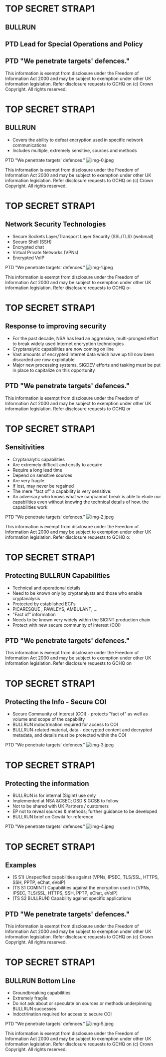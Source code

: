 # TOP SECRET STRAP1 

## BULLRUN

## PTD Lead for Special Operations and Policy

## PTD "We penetrate targets' defences."

This information is exempt from disclosure under the Freedom of Information Act 2000 and may be subject to exemption under other UK information legislation. Refer disclosure requests to GCHQ on
(c) Crown Copyright. All rights reserved.
# TOP SECRET STRAP1 

## BULLRUN

- Covers the ability to defeat encryption used in specific network communications
- Includes multiple, extremely sensitive, sources and methods

PTD "We penetrate targets' defences."
![img-0.jpeg](img-0.jpeg)

This information is exempt from disclosure under the Freedom of Information Act 2000 and may be subject to exemption under other UK information legislation. Refer disclosure requests to GCHQ on
(c) Crown Copyright. All rights reserved.
# TOP SECRET STRAP1 

## Network Security Technologies

- Secure Sockets Layer/Transport Layer Security (SSL/TLS) (webmail)
- Secure Shell (SSH)
- Encrypted chat
- Virtual Private Networks (VPNs)
- Encrypted VoIP

PTD "We penetrate targets' defences."
![img-1.jpeg](img-1.jpeg)

This information is exempt from disclosure under the Freedom of Information Act 2000 and may be subject to exemption under other UK information legislation. Refer disclosure requests to GCHQ o-
# TOP SECRET STRAP1 

## Response to improving security

- For the past decade, NSA has lead an aggressive, multi-pronged effort to break widely used Internet encryption technologies
- Cryptanalytic capabilities are now coming on line
- Vast amounts of encrypted Internet data which have up till now been discarded are now exploitable
- Major new processing systems, SIGDEV efforts and tasking must be put in place to capitalize on this opportunity


## PTD "We penetrate targets' defences."

This information is exempt from disclosure under the Freedom of Information Act 2000 and may be subject to exemption under other UK information legislation. Refer disclosure requests to GCHQ or
# TOP SECRET STRAP1 

## Sensitivities

- Cryptanalytic capabilities
- Are extremely difficult and costly to acquire
- Require a long lead time
- Depend on sensitive sources
- Are very fragile
- If lost, may never be regained
- The mere "fact of" a capability is very sensitive:
- An adversary who knows what we can/cannot break is able to elude our capabilities even without knowing the technical details of how. the capabilities work

PTD "We penetrate targets' defences."
![img-2.jpeg](img-2.jpeg)

This information is exempt from disclosure under the Freedom of Information Act 2000 and may be subject to exemption under other UK information legislation. Refer disclosure requests to GCHQ o:
# TOP SECRET STRAP1 

## Protecting BULLRUN Capabilities

- Technical and operational details
- Need to be known only by cryptanalysts and those who enable cryptanalysis
- Protected by established ECI's
- PICARESQUE , PAWLEYS, AMBULANT, ...
- "Fact of" information
- Needs to be known very widely within the SIGINT production chain
- Protect with new secure community of interest (COI)


## PTD "We penetrate targets' defences."

This information is exempt from disclosure under the Freedom of Information Act 2000 and may be subject to exemption under other UK information legislation. Refer disclosure requests to GCHQ on
# TOP SECRET STRAP1 

## Protecting the Info - Secure COI

- Secure Community of Interest (COI) - protects "fact of" as well as volume and scope of the capability
- BULLRUN indoctrination required for access to COI
- BULLRUN-related material, data - decrypted content and decrypted metadata, and details must be protected within the COI

PTD "We penetrate targets' defences."
![img-3.jpeg](img-3.jpeg)
# TOP SECRET STRAP1 

## Protecting the information

- BULLRUN is for internal (Sigint) use only
- Implemented at NSA \&CSEC; DSD \& GCSB to follow
- Not to be shared with UK Partners / customers
- EP not to reveal sources \& methods; further guidance to be developed
- BULLRUN brief on Gcwiki for reference

PTD "We penetrate targets' defences."
![img-4.jpeg](img-4.jpeg)
# TOP SECRET STRAP1 

## Examples

- (S S1) Unspecified capabilities against [VPNs, IPSEC, TLS/SSL, HTTPS, SSH, PPTP, eChat, eVoIP]
- (TS S1 COMINT) Capabilities against the encryption used in [VPNs, IPSEC, TLS/SSL, HTTPS, SSH, PPTP, eChat, eVoIP]
- (TS S2 BULLRUN) Capability against specific applications


## PTD "We penetrate targets' defences."

This information is exempt from disclosure under the Freedom of Information Act 2000 and may be subject to exemption under other UK information legislation. Refer disclosure requests to GCHQ on
(c) Crown Copyright. All rights reserved.
# TOP SECRET STRAP1 

## BULLRUN Bottom Line

- Groundbreaking capabilities
- Extremely fragile
- Do not ask about or speculate on sources or methods underpinning BULLRUN successes
- Indoctrination required for access to secure COI

PTD "We penetrate targets' defences."
![img-5.jpeg](img-5.jpeg)

This information is exempt from disclosure under the Freedom of Information Act 2000 and may be subject to exemption under other UK information legislation. Refer disclosure requests to GCHQ on
(c) Crown Copyright. All rights reserved.
